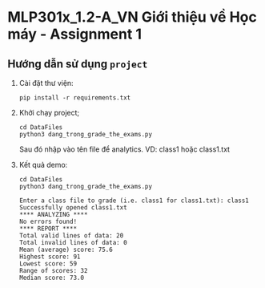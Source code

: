 # MLP301x_1.2-A_VN Giới thiệu về Học máy - Assignment 1
## Hướng dẫn sử dụng `project`

1. Cài đặt thư viện:
    ```
    pip install -r requirements.txt
    ```

2. Khởi chạy project;
    ```
    cd DataFiles
    python3 dang_trong_grade_the_exams.py
    ```
   
   Sau đó nhập vào tên file để analytics. VD: class1 hoặc class1.txt

3. Kết quả demo:
    ```
    cd DataFiles
    python3 dang_trong_grade_the_exams.py
    ```
    ```
    Enter a class file to grade (i.e. class1 for class1.txt): class1
    Successfully opened class1.txt
    **** ANALYZING ****
    No errors found!
    **** REPORT ****
    Total valid lines of data: 20
    Total invalid lines of data: 0
    Mean (average) score: 75.6
    Highest score: 91
    Lowest score: 59
    Range of scores: 32
    Median score: 73.0
    ```